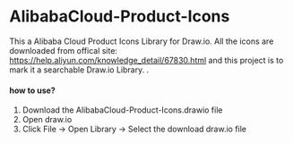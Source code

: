 # AlibabaCloud-Product-Icons
This a Alibaba Cloud Product Icons Library for Draw.io. All the icons are downloaded from offical site: https://help.aliyun.com/knowledge_detail/67830.html and this project is to mark it a searchable Draw.io Library.
.
#### how to use?
1) Download the AlibabaCloud-Product-Icons.drawio file
2) Open draw.io
3) Click File -> Open Library -> Select the download draw.io file

